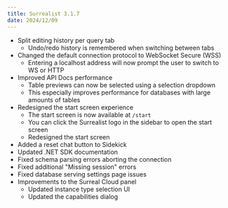 ```yaml
---
title: Surrealist 3.1.7
date: 2024/12/09
---
```


- Split editing history per query tab
	- Undo/redo history is remembered when switching between tabs
- Changed the default connection protocol to WebSocket Secure (WSS)
	- Entering a localhost address will now prompt the user to switch to WS or HTTP
- Improved API Docs performance
	- Table previews can now be selected using a selection dropdown
	- This especially improves performance for databases with large amounts of tables
- Redesigned the start screen experience
	- The start screen is now available at `/start`
	- You can click the Surrealist logo in the sidebar to open the start screen
	- Redesigned the start screen
- Added a reset chat button to Sidekick
- Updated .NET SDK documentation
- Fixed schema parsing errors aborting the connection
- Fixed additional "Missing session" errors
- Fixed database serving settings page issues
- Improvements to the Surreal Cloud panel
	- Updated instance type selection UI
	- Updated the capabilities dialog